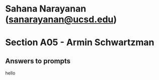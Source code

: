 # Sahana Narayanan (sanarayanan@ucsd.edu)
# Section A05 - Armin Schwartzman

## Answers to prompts

hello
